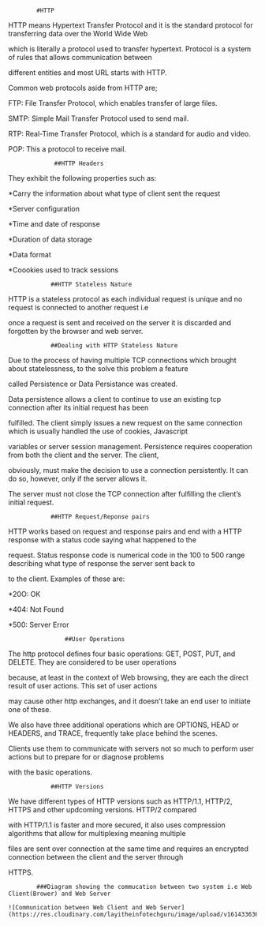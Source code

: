 			#HTTP
											
HTTP means Hypertext Transfer Protocol and it is the standard protocol for transferring data over the World Wide Web

which is literally a protocol used to transfer hypertext. Protocol is a system of rules that allows communication between

different entities and most URL starts with HTTP.

Common web protocols aside from HTTP are;

FTP: File Transfer Protocol, which enables transfer of large files.

SMTP: Simple Mail Transfer Protocol used to send mail.

RTP: Real-Time Transfer Protocol, which is a standard for audio and video.

POP: This a protocol to receive mail.

                 ##HTTP Headers

They exhibit the following properties such as:

*Carry the information about what type of client sent the request

*Server configuration

*Time and date of response

*Duration of data storage

*Data format

*Coookies used to track sessions

				
				##HTTP Stateless Nature
				
HTTP is a stateless protocol as each individual request is unique and no request is connected to another request i.e

once a request is sent and received on the server it is discarded and forgotten by the browser and web server.


				##Dealing with HTTP Stateless Nature

Due to the process of having multiple TCP connections which brought about statelessness, to the solve this problem a feature 

called Persistence or Data Persistance was created.

Data persistence allows a client to continue to use an existing tcp connection after its initial request has been

fulfilled. The client simply issues a new request on the same connection which is usually handled the use of cookies, Javascript

variables or server session management. Persistence requires cooperation from both the client and the server. The client, 

obviously, must make the decision to use a connection persistently. It can do so, however, only if the server allows it. 

The server must not close the TCP connection after fulfilling the client’s initial request.


				##HTTP Request/Reponse pairs

HTTP works based on request and response pairs and end with a HTTP response  with a status code saying what happened to the

request. Status response code is numerical code in the 100 to 500 range describing what type of response the server sent back to

to the client. Examples of these are:

*20O: OK

*404: Not Found

*500: Server Error


					##User Operations
					
The http protocol defines four basic operations: GET, POST, PUT, and DELETE. They are considered to be user operations

because, at least in the context of Web browsing, they are each the direct result of user actions. This set of user actions 

may cause other http exchanges, and it doesn’t take an end user to initiate one of these.

We also have three additional operations which are OPTIONS, HEAD or HEADERS, and TRACE, frequently take place behind the scenes. 

Clients use them to communicate with servers not so much to perform user actions but to prepare for or diagnose problems 

with the basic operations.

				
				##HTTP Versions

We have different types of HTTP versions such as HTTP/1.1, HTTP/2, HTTPS and other updcoming versions. HTTP/2 compared

with HTTP/1.1  is faster and more secured, it also uses compression algorithms that allow for multiplexing meaning multiple

files are sent over connection at the same time and requires an encrypted connection between the client and the server through

HTTPS.

			###Diagram showing the commucation between two system i.e Web Client(Brower) and Web Server
	
	![Communication between Web Client and Web Server](https://res.cloudinary.com/layitheinfotechguru/image/upload/v1614336360/communication_system_pys0xz.gif)
	



 

